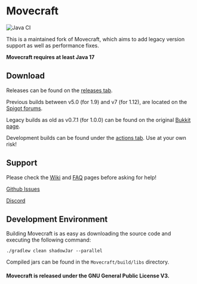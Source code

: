 Movecraft
======
![Java CI](https://github.com/APDevTeam/Movecraft/actions/workflows/gradle.yml/badge.svg?branch=main)

This is a maintained fork of Movecraft, which aims to add legacy version support as well as performance fixes.

**Movecraft requires at least Java 17**

## Download

Releases can be found on the [releases tab](https://github.com/APDevTeam/Movecraft/releases).

Previous builds between v5.0 (for 1.9) and v7 (for 1.12), are located on the [Spigot forums](https://www.spigotmc.org/resources/movecraft.31321/).

Legacy builds as old as v0.7.1 (for 1.0.0) can be found on the original [Bukkit page](https://dev.bukkit.org/projects/movecraft).

Development builds can be found under the [actions tab](https://github.com/APDevTeam/Movecraft/actions?query=workflow%3A%22Java+CI%22).  Use at your own risk!

## Support
Please check the [Wiki](https://github.com/APDevTeam/Movecraft/wiki) and [FAQ](https://github.com/APDevTeam/Movecraft/wiki/Frequently-Asked-Questions) pages before asking for help!

[Github Issues](https://github.com/apdevteam/movecraft/issues)

[Discord](http://bit.ly/JoinAP-Dev)

## Development Environment
Building Movecraft is as easy as downloading the source code and executing the following command:
```
./gradlew clean shadowJar --parallel
```
Compiled jars can be found in the `Movecraft/build/libs` directory.

#### Movecraft is released under the GNU General Public License V3. 
